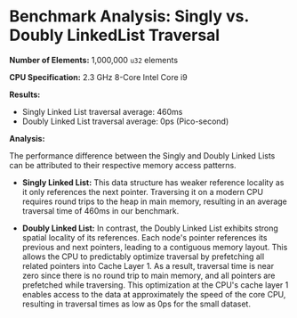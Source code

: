 # Benchmark Analysis: Singly vs. Doubly LinkedList Traversal

**Number of Elements:** 1,000,000 `u32` elements

**CPU Specification:** 2.3 GHz 8-Core Intel Core i9

**Results:**

- Singly Linked List traversal average: 460ms
- Doubly Linked List traversal average: 0ps (Pico-second)

**Analysis:**

The performance difference between the Singly and Doubly Linked Lists can be attributed to their respective memory access patterns.

- **Singly Linked List:** This data structure has weaker reference locality as it only references the next pointer. Traversing it on a modern CPU requires round trips to the heap in main memory, resulting in an average traversal time of 460ms in our benchmark.

- **Doubly Linked List:** In contrast, the Doubly Linked List exhibits strong spatial locality of its references. Each node's pointer references its previous and next pointers, leading to a contiguous memory layout. This allows the CPU to predictably optimize traversal by prefetching all related pointers into Cache Layer 1. As a result, traversal time is near zero since there is no round trip to main memory, and all pointers are prefetched while traversing. This optimization at the CPU's cache layer 1 enables access to the data at approximately the speed of the core CPU, resulting in traversal times as low as 0ps for the small dataset.
